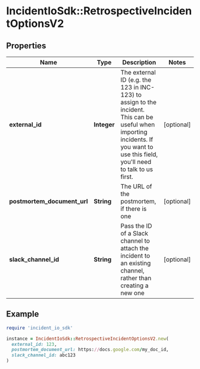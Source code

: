 # IncidentIoSdk::RetrospectiveIncidentOptionsV2

## Properties

| Name | Type | Description | Notes |
| ---- | ---- | ----------- | ----- |
| **external_id** | **Integer** | The external ID (e.g. the 123 in INC-123) to assign to the incident. This can be useful when importing incidents. If you want to use this field, you&#39;ll need to talk to us first. | [optional] |
| **postmortem_document_url** | **String** | The URL of the postmortem, if there is one | [optional] |
| **slack_channel_id** | **String** | Pass the ID of a Slack channel to attach the incident to an existing channel, rather than creating a new one | [optional] |

## Example

```ruby
require 'incident_io_sdk'

instance = IncidentIoSdk::RetrospectiveIncidentOptionsV2.new(
  external_id: 123,
  postmortem_document_url: https://docs.google.com/my_doc_id,
  slack_channel_id: abc123
)
```

